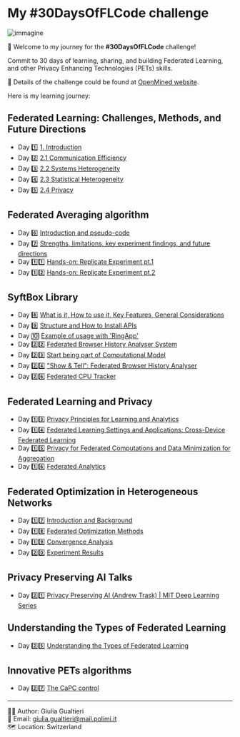 # My #30DaysOfFLCode challenge

![immagine](https://info.openmined.org/hubfs/30dayspromo.png)

🚀 Welcome to my journey for the **#30DaysOfFLCode** challenge! <br>

Commit to 30 days of learning, sharing, and building Federated Learning, and other Privacy Enhancing Technologies (PETs) skills.

📄 Details of the challenge could be found at [OpenMined website](https://info.openmined.org/30daysofflcode).

Here is my learning journey:

## Federated Learning: Challenges, Methods, and Future Directions
- Day 1️⃣ [1. Introduction](30days/day1/day1.md)
- Day 2️⃣ [2.1 Communication Efficiency](30days/day2/day2.md)
- Day 3️⃣ [2.2 Systems Heterogeneity](30days/day3/day3.md)
- Day 4️⃣ [2.3 Statistical Heterogeneity](30days/day4/day4.md)
- Day 5️⃣ [2.4 Privacy](30days/day5/day5.md)

## Federated Averaging algorithm
- Day 6️⃣ [Introduction and pseudo-code](30days/day6/day6.md)
- Day 7️⃣ [Strengths, limitations, key experiment findings, and future directions](30days/day7/day7.md)
- Day 1️⃣1️⃣ [Hands-on: Replicate Experiment pt.1](30days/day11/day11.md)
- Day 1️⃣2️⃣ [Hands-on: Replicate Experiment pt.2](30days/day12/day12.md)

## SyftBox Library
- Day 8️⃣ [What is it, How to use it, Key Features, General Considerations](30days/day8/day8.md)
- Day 9️⃣ [Structure and How to Install APIs](30days/day9/day9.md)
- Day 🔟 [Example of usage with 'RingApp'](30days/day10/day10.md)
- Day 2️⃣2️⃣ [Federated Browser History Analyser System](30days/day22/day22.md)
- Day 2️⃣3️⃣ [Start being part of Computational Model](30days/day23/day23.md)
- Day 2️⃣4️⃣ ["Show & Tell": Federated Browser History Analyser](30days/day24/day24.md)
- Day 2️⃣6️⃣ [Federated CPU Tracker](30days/day26/day26.md)

## Federated Learning and Privacy
- Day 1️⃣3️⃣ [Privacy Principles for Learning and Analytics](30days/day13/day13.md)
- Day 1️⃣4️⃣ [Federated Learning Settings and Applications: Cross-Device Federated Learning](30days/day14/day14.md)
- Day 1️⃣5️⃣ [Privacy for Federated Computations and Data Minimization for Aggregation](30days/day15/day15.md)
- Day 1️⃣6️⃣ [Federated Analytics](30days/day16/day16.md)

## Federated Optimization in Heterogeneous Networks
- Day 1️⃣7️⃣ [Introduction and Background](30days/day17/day17.md)
- Day 1️⃣8️⃣ [Federated Optimization Methods](30days/day18/day18.md)
- Day 1️⃣9️⃣ [Convergence Analysis](30days/day19/day19.md)
- Day 2️⃣0️⃣ [Experiment Results](30days/day20/day20.md)

## Privacy Preserving AI Talks 
- Day 2️⃣1️⃣ [Privacy Preserving AI (Andrew Trask) | MIT Deep Learning Series](30days/day21/day21.md)

## Understanding the Types of Federated Learning 
- Day 2️⃣5️⃣ [Understanding the Types of Federated Learning](30days/day25/day25.md)

## Innovative PETs algorithms
- Day 2️⃣7️⃣ [The CaPC control](30days/day27/day27.md)

<!-- ![immagine](https://info.openmined.org/hubfs/OpenMined-Logo.svg) -->

<!-- 👉 If you desire to follow my journey: here's the [link](./30days/README.md)! -->


-------
👩‍🔬 Author: Giulia Gualtieri <br>
📧 Email: giulia.gualtieri@mail.polimi.it <br>
🗺️ Location: Switzerland
